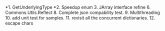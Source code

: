 *1. GetUnderlyingType
*2. Speedup enum
3. JArray interface refine
6. Commons.Utils.Reflect
8. Complete json compability test.
9. Multithreading
10. add unit test for samples.
11. revisit all the concurrent dictionaries.
12. escape chars

